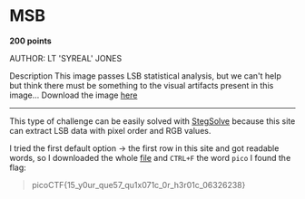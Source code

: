 # MSB

**200 points**

AUTHOR: LT 'SYREAL' JONES

Description
This image passes LSB statistical analysis, but we can't help but think there must be something to the visual artifacts present in this image...
Download the image [here]()

___

This type of challenge can be easily solved with [StegSolve](https://stegonline.georgeom.net/) because this site can extract LSB data with pixel order and RGB values.

I tried the first default option -> the first row in this site and got readable words, so I downloaded the whole [file]() and `CTRL+F` the word `pico` I found the flag:

> picoCTF{15_y0ur_que57_qu1x071c_0r_h3r01c_06326238}
